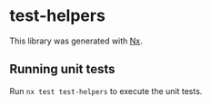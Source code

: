 # test-helpers

This library was generated with [Nx](https://nx.dev).

## Running unit tests

Run `nx test test-helpers` to execute the unit tests.
